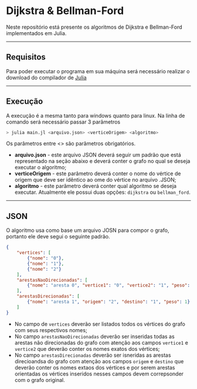 # Dijkstra & Bellman-Ford
Neste repositório está presente os algoritmos de Dijkstra e Bellman-Ford implementados em Julia.

---
## Requisitos 
Para poder executar o programa em sua máquina será necessário realizar o download do compilador de [Julia](https://julialang.org/downloads/)

---
## Execução
A execução é a mesma tanto para windows quanto para linux. Na linha de comando será necessário passar 3 parâmetros

```bash
> julia main.jl <arquivo.json> <verticeOrigem> <algoritmo>
```

Os parâmetros entre <> são parâmetros obrigatórios. 
- **arquivo.json** - este arquivo JSON deverá seguir um padrão que está representado na seção abaixo e deverá conter o grafo no qual se deseja executar o algoritmo;
- **verticeOrigem** - este parâmetro deverá conter o nome do vértice de origem que deve ser idêntico ao ome do vértice no arquivo .JSON;
- **algoritmo** - este parâmetro deverá conter qual algoritmo se deseja executar. Atualmente ele possui duas opções: `dijkstra` ou `bellman_ford`.
---
## JSON
O algoritmo usa como base um arquivo JOSN para compor o grafo, portanto ele deve segui o seguinte padrão.

```JSON
{
    "vertices": [
        {"nome": "0"},
        {"nome": "1"},
        {"nome": "2"}
    ],
    "arestasNaoDirecionadas": [
        {"nome": "aresta 0", "vertice1": "0", "vertice2": "1", "peso": 2}
    ], 
    "arestasDirecionadas": [
        {"nome": "aresta 1", "origem": "2", "destino": "1", "peso": 1}
    ]
}
```

- No campo de `vertices` deverão ser listados todos os vértices do grafo com seus respectivos nomes;
- No campo `arestasNaoDirecionadas` deverão ser inseridas todas as arestas não direcionadas do grafo com atenção aos campos `vertice1` e `vertice2` que deverão conter os nomes exatos dos vértices;
- No campo `arestasDirecionadas` deverão ser isneridas as arestas direcioandsa do grafo com atenção aos campos `origem` e `destino` que deverão conter os nomes extaos dos vértices e por serem arestas orientadas os vértices inseridos nesses campos devem correpsonder com o grafo original.

